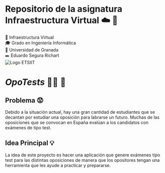 # Repositorio de la asignatura Infraestructura Virtual ☁️ 📱
📝 Infraestructura Virtual  
🎓 Grado en Ingeniería Informática  
🏫 Universidad de Granada  
✒️ Eduardo Segura Richart  
![Logo ETSIIT](C:/Users/eduse/Downloads/etsiit.png)

# *OpoTests* 👨‍🎓 📑
## Problema 😟
Debido a la situación actual, hay una gran cantidad de estudiantes que se decantan por estudiar una oposición para labrarse un futuro. Muchas de las oposiciones que se convocan en España evalúan a los candidatos con exámenes de tipo test.

## Idea Principal 💡
La idea de este proyecto es hacer una aplicación que genere exámenes tipo test para las distintas oposiciones de manera que los opositores tengan una herramienta que les ayude a practicar y prepararse.
